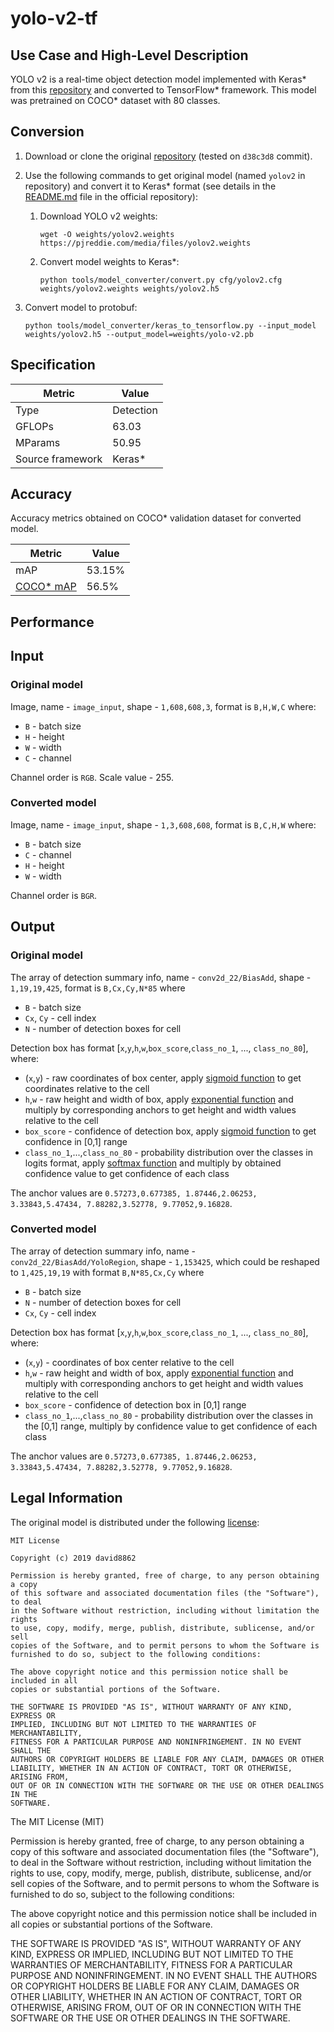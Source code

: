 # yolo-v2-tf

## Use Case and High-Level Description

YOLO v2 is a real-time object detection model implemented with Keras\* from this [repository](https://github.com/david8862/keras-YOLOv3-model-set) and converted to TensorFlow\* framework. This model was pretrained on COCO\* dataset with 80 classes.

## Conversion

1. Download or clone the original [repository](https://github.com/david8862/keras-YOLOv3-model-set) (tested on `d38c3d8` commit).
2. Use the following commands to get original model (named `yolov2` in repository) and convert it to Keras\* format (see details in the [README.md](https://github.com/david8862/keras-YOLOv3-model-set/blob/d38c3d865f7190ee9b19a30e91f2b750a31320c1/README.md)  file in the official repository):

   1. Download YOLO v2 weights:
        ```
        wget -O weights/yolov2.weights https://pjreddie.com/media/files/yolov2.weights
        ```

   2. Convert model weights to Keras\*:
        ```
        python tools/model_converter/convert.py cfg/yolov2.cfg weights/yolov2.weights weights/yolov2.h5
        ```
3. Convert model to protobuf:
    ```
    python tools/model_converter/keras_to_tensorflow.py --input_model weights/yolov2.h5 --output_model=weights/yolo-v2.pb
    ```


## Specification

| Metric            | Value         |
|-------------------|---------------|
| Type              | Detection     |
| GFLOPs            | 63.03         |
| MParams           | 50.95         |
| Source framework  | Keras\*       |

## Accuracy

Accuracy metrics obtained on COCO\* validation dataset for converted model.

| Metric | Value |
| ------ | ------|
| mAP    | 53.15% |
| [COCO\* mAP](https://cocodataset.org/#detection-eval) | 56.5% |

## Performance

## Input

### Original model

Image, name - `image_input`, shape - `1,608,608,3`, format is `B,H,W,C` where:

- `B` - batch size
- `H` - height
- `W` - width
- `C` - channel

Channel order is `RGB`.
Scale value - 255.

### Converted model

Image, name - `image_input`, shape - `1,3,608,608`, format is `B,C,H,W` where:

- `B` - batch size
- `C` - channel
- `H` - height
- `W` - width

Channel order is `BGR`.

## Output

### Original model

The array of detection summary info, name - `conv2d_22/BiasAdd`,  shape - `1,19,19,425`, format is `B,Cx,Cy,N*85` where
- `B` - batch size
- `Cx`, `Cy` - cell index
- `N` - number of detection boxes for cell

Detection box has format [`x`,`y`,`h`,`w`,`box_score`,`class_no_1`, ..., `class_no_80`], where:
- (`x`,`y`) - raw coordinates of box center, apply [sigmoid function](https://en.wikipedia.org/wiki/Sigmoid_function) to get coordinates relative to the cell
- `h`,`w` - raw height and width of box, apply [exponential function](https://en.wikipedia.org/wiki/Exponential_function) and multiply by corresponding anchors to get height and width values relative to the cell
- `box_score` - confidence of detection box, apply [sigmoid function](https://en.wikipedia.org/wiki/Sigmoid_function) to get confidence in [0,1] range
- `class_no_1`,...,`class_no_80` - probability distribution over the classes in logits format, apply [softmax function](https://en.wikipedia.org/wiki/Softmax_function) and multiply by obtained confidence value to get confidence of each class

The anchor values are `0.57273,0.677385, 1.87446,2.06253, 3.33843,5.47434, 7.88282,3.52778, 9.77052,9.16828`.

### Converted model

The array of detection summary info, name - `conv2d_22/BiasAdd/YoloRegion`,  shape - `1,153425`, which could be reshaped to `1,425,19,19` with format `B,N*85,Cx,Cy` where
- `B` - batch size
- `N` - number of detection boxes for cell
- `Cx`, `Cy` - cell index

Detection box has format [`x`,`y`,`h`,`w`,`box_score`,`class_no_1`, ..., `class_no_80`], where:
- (`x`,`y`) - coordinates of box center relative to the cell
- `h`,`w` - raw height and width of box, apply [exponential function](https://en.wikipedia.org/wiki/Exponential_function) and multiply with corresponding anchors to get height and width values relative to the cell
- `box_score` - confidence of detection box in [0,1] range
- `class_no_1`,...,`class_no_80` - probability distribution over the classes in the [0,1] range, multiply by confidence value to get confidence of each class

The anchor values are `0.57273,0.677385, 1.87446,2.06253, 3.33843,5.47434, 7.88282,3.52778, 9.77052,9.16828`.

## Legal Information

The original model is distributed under the following
[license](https://raw.githubusercontent.com/david8862/keras-YOLOv3-model-set/master/LICENSE):

```
MIT License

Copyright (c) 2019 david8862

Permission is hereby granted, free of charge, to any person obtaining a copy
of this software and associated documentation files (the "Software"), to deal
in the Software without restriction, including without limitation the rights
to use, copy, modify, merge, publish, distribute, sublicense, and/or sell
copies of the Software, and to permit persons to whom the Software is
furnished to do so, subject to the following conditions:

The above copyright notice and this permission notice shall be included in all
copies or substantial portions of the Software.

THE SOFTWARE IS PROVIDED "AS IS", WITHOUT WARRANTY OF ANY KIND, EXPRESS OR
IMPLIED, INCLUDING BUT NOT LIMITED TO THE WARRANTIES OF MERCHANTABILITY,
FITNESS FOR A PARTICULAR PURPOSE AND NONINFRINGEMENT. IN NO EVENT SHALL THE
AUTHORS OR COPYRIGHT HOLDERS BE LIABLE FOR ANY CLAIM, DAMAGES OR OTHER
LIABILITY, WHETHER IN AN ACTION OF CONTRACT, TORT OR OTHERWISE, ARISING FROM,
OUT OF OR IN CONNECTION WITH THE SOFTWARE OR THE USE OR OTHER DEALINGS IN THE
SOFTWARE.
```


The MIT License (MIT)

Permission is hereby granted, free of charge, to any person obtaining a copy
of this software and associated documentation files (the "Software"), to deal
in the Software without restriction, including without limitation the rights
to use, copy, modify, merge, publish, distribute, sublicense, and/or sell
copies of the Software, and to permit persons to whom the Software is
furnished to do so, subject to the following conditions:

The above copyright notice and this permission notice shall be included in all
copies or substantial portions of the Software.

THE SOFTWARE IS PROVIDED "AS IS", WITHOUT WARRANTY OF ANY KIND, EXPRESS OR
IMPLIED, INCLUDING BUT NOT LIMITED TO THE WARRANTIES OF MERCHANTABILITY,
FITNESS FOR A PARTICULAR PURPOSE AND NONINFRINGEMENT. IN NO EVENT SHALL THE
AUTHORS OR COPYRIGHT HOLDERS BE LIABLE FOR ANY CLAIM, DAMAGES OR OTHER
LIABILITY, WHETHER IN AN ACTION OF CONTRACT, TORT OR OTHERWISE, ARISING FROM,
OUT OF OR IN CONNECTION WITH THE SOFTWARE OR THE USE OR OTHER DEALINGS IN THE
SOFTWARE.
```
